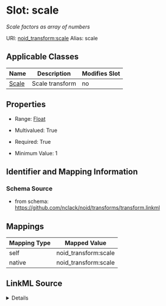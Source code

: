 

# Slot: scale 


_Scale factors as array of numbers_





URI: [noid_transform:scale](https://github.com/nclack/noid/transforms/transform/scale)
Alias: scale

<!-- no inheritance hierarchy -->





## Applicable Classes

| Name | Description | Modifies Slot |
| --- | --- | --- |
| [Scale](Scale.md) | Scale transform |  no  |







## Properties

* Range: [Float](Float.md)

* Multivalued: True

* Required: True

* Minimum Value: 1





## Identifier and Mapping Information







### Schema Source


* from schema: https://github.com/nclack/noid/transforms/transform.linkml




## Mappings

| Mapping Type | Mapped Value |
| ---  | ---  |
| self | noid_transform:scale |
| native | noid_transform:scale |




## LinkML Source

<details>
```yaml
name: scale
description: Scale factors as array of numbers
from_schema: https://github.com/nclack/noid/transforms/transform.linkml
rank: 1000
list_elements_ordered: true
alias: scale
owner: Scale
domain_of:
- Scale
range: float
required: true
multivalued: true
minimum_value: 1

```
</details>